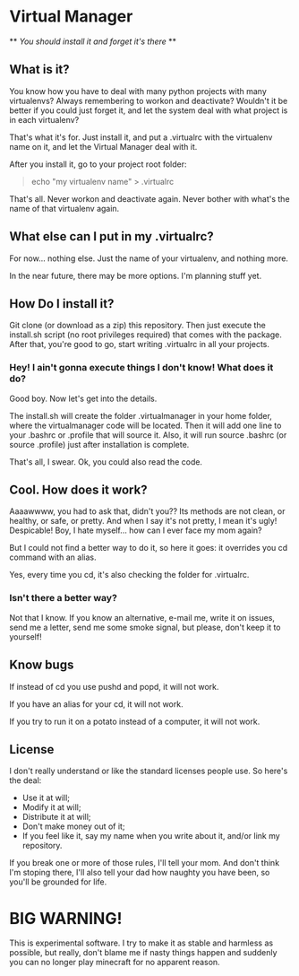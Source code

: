 # Virtual Manager

** _You should install it and forget it's there_ **

## What is it?

You know how you have to deal with many python projects with many virtualenvs? Always remembering to workon and deactivate? Wouldn't it be better if you could just forget it, and let the system deal with what project is in each virtualenv?

That's what it's for. Just install it, and put a .virtualrc with the virtualenv name on it, and let the Virtual Manager deal with it.

After you install it, go to your project root folder:
> echo "my virtualenv name" > .virtualrc

That's all. Never workon and deactivate again. Never bother with what's the name of that virtualenv again.

## What else can I put in my .virtualrc?

For now... nothing else. Just the name of your virtualenv, and nothing more.

In the near future, there may be more options. I'm planning stuff yet.

## How Do I install it?

Git clone (or download as a zip) this repository. Then just execute the install.sh script (no root privileges required) that comes with the package. After that, you're good to go, start writing .virtualrc in all your projects.

### Hey! I ain't gonna execute things I don't know! What does it do?

Good boy. Now let's get into the details.

The install.sh will create the folder .virtualmanager in your home folder, where the virtualmanager code will be located. Then it will add one line to your .bashrc or .profile that will source it. Also, it will run source .bashrc (or source .profile) just after installation is complete.

That's all, I swear. Ok, you could also read the code.

## Cool. How does it work?

Aaaawwww, you had to ask that, didn't you?? Its methods are not clean, or healthy, or safe, or pretty. And when I say it's not pretty, I mean it's ugly! Despicable! Boy, I hate myself... how can I ever face my mom again?

But I could not find a better way to do it, so here it goes: it overrides you cd command with an alias.

Yes, every time you cd, it's also checking the folder for .virtualrc.

### Isn't there a better way?

Not that I know. If you know an alternative, e-mail me, write it on issues, send me a letter, send me some smoke signal, but please, don't keep it to yourself!

## Know bugs

If instead of cd you use pushd and popd, it will not work.

If you have an alias for your cd, it will not work.

If you try to run it on a potato instead of a computer, it will not work.

## License

I don't really understand or like the standard licenses people use. So here's the deal:

* Use it at will;
* Modify it at will;
* Distribute it at will;
* Don't make money out of it;
* If you feel like it, say my name when you write about it, and/or link my repository.

If you break one or more of those rules, I'll tell your mom. And don't think I'm stoping there, I'll also tell your dad how naughty you have been, so you'll be grounded for life.

# BIG WARNING!

This is experimental software. I try to make it as stable and harmless as possible, but really, don't blame me if nasty things happen and suddenly you can no longer play minecraft for no apparent reason.